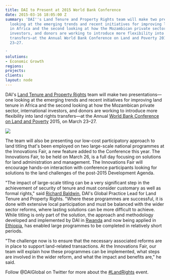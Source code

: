 ```yaml
---
title: DAI to Present at 2015 World Bank Conference
date: 2015-03-16 18:05:00 Z
summary: 'DAI''s Land Tenure and Property Rights team will make two presentations—one
  looking at the emerging trends and recent initiatives for improving land tenure
  in Africa and the second looking at how the Mozambican private sector, international
  investors, and donors are working to introduce more flexibility into land rights
  transfers—at the Annual World Bank Conference on Land and Poverty 2015, on March
  23–27.

'
solutions:
- Economic Growth
regions:
projects:
clients:
layout: node
---
```


DAI's [Land Tenure and Property Rights][1] team will make two presentations—one looking at the emerging trends and recent initiatives for improving land tenure in Africa and the second looking at how the Mozambican private sector, international investors, and donors are working to introduce more flexibility into land rights transfers—at the Annual [World Bank Conference on Land and Poverty][2] 2015, on March 23–27.

![][3]

The team will also be presenting our low-cost participatory approach to land titling that's been employed on two large-scale national programmes at the Innovations Fair, a new feature added to the Conference this year. The Innovations Fair, to be held on March 26, is a full day focusing on solutions for land administration and management. The Innovations Fair will encourage hands-on interaction with conference participants looking for solutions to the land challenges of the post-2015 Development Agenda.

"The impact of large-scale titling can be a very significant step in the achievement of security of tenure and must consider customary as well as formal rights," said [Richard Baldwin][4], DAI's Global Practice Lead for Land Tenure and Property Rights. "Where these programmes are successful, it is done with extensive local participation and must be balanced with the wider sector reforms, where lasting solutions can be more difficult to achieve. While titling is only part of the solution, the approach and methodology developed and implemented by DAI in [Rwanda][5] and now being applied in [Ethiopia][6], has enabled large programmes to be completed in relatively short periods.

"The challenge now is to ensure that the necessary associated reforms are in place to support land-related transactions. At the Innovations Fair, our team will explain how these programmes can be implemented, what steps are involved in the wider reform, and what the impact and benefits are," he said.

Follow @DAIGlobal on Twitter for more about the [#LandRights][7] event.

[1]: /our-work/solutions/environment-and-energy/land-tenure
[2]: http://www.worldbank.org/en/events/2014/08/06/landconference2015
[3]: /assets/images/news/WB.jpg
[4]: /who-we-are/our-team/richard-baldwin
[5]: /our-work/projects/rwanda-support-land-tenure-regularisation
[6]: /our-work/projects/ethiopia-land-investment-transformation-lift-0
[7]: https://twitter.com/search?f=realtime&q=%23LandRights&src=typd
